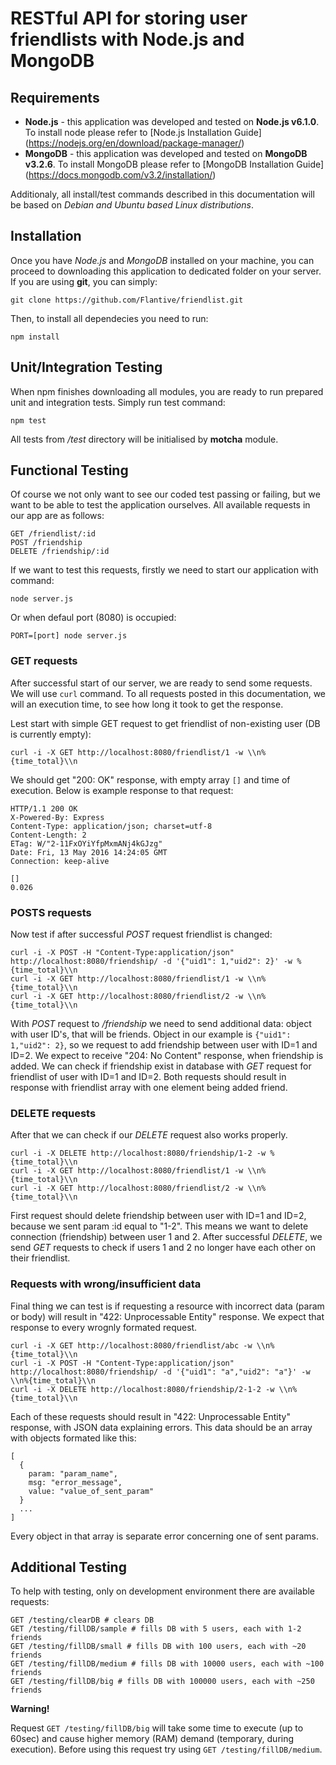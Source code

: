 # RESTful API for storing user friendlists with Node.js and MongoDB


## Requirements

- **Node.js** - this application was developed and tested on **Node.js v6.1.0**. To install node please refer to [Node.js Installation Guide] (https://nodejs.org/en/download/package-manager/)
- **MongoDB** - this application was developed and tested on **MongoDB v3.2.6**. To install MongoDB please refer to [MongoDB Installation Guide] (https://docs.mongodb.com/v3.2/installation/)

Additionaly, all install/test commands described in this documentation will be based on *Debian and Ubuntu based Linux distributions*.


## Installation

Once you have *Node.js* and *MongoDB* installed on your machine, you can proceed to 
downloading this application to dedicated folder on your server. If you are using **git**, you can simply:

    git clone https://github.com/Flantive/friendlist.git

Then, to install all dependecies you need to run:

    npm install


## Unit/Integration Testing

When npm finishes downloading all modules, you are ready to run prepared unit and integration tests. Simply run test command:

    npm test

All tests from */test* directory will be initialised by **motcha** module.


## Functional Testing

Of course we not only want to see our coded test passing or failing, but we want to be able to test the application ourselves. All available requests in our app are as follows:

    GET /friendlist/:id
    POST /friendship
    DELETE /friendship/:id

If we want to test this requests, firstly we need to start our application with command:

    node server.js 

Or when defaul port (8080) is occupied:

    PORT=[port] node server.js

### GET requests

After successful start of our server, we are ready to send some requests. We will use `curl` command. To all requests posted in this documentation, we will an execution time, to see how long it took to get the response.

Lest start with simple GET request to get friendlist of non-existing user (DB is currently empty):

    curl -i -X GET http://localhost:8080/friendlist/1 -w \\n%{time_total}\\n

We should get "200: OK" response, with empty array `[]` and time of execution. Below is example response to that request:

    HTTP/1.1 200 OK
    X-Powered-By: Express
    Content-Type: application/json; charset=utf-8
    Content-Length: 2
    ETag: W/"2-11FxOYiYfpMxmANj4kGJzg"
    Date: Fri, 13 May 2016 14:24:05 GMT
    Connection: keep-alive

    []
    0.026

### POSTS requests

Now test if after successful *POST* request friendlist is changed:

    curl -i -X POST -H "Content-Type:application/json" http://localhost:8080/friendship/ -d '{"uid1": 1,"uid2": 2}' -w %{time_total}\\n
    curl -i -X GET http://localhost:8080/friendlist/1 -w \\n%{time_total}\\n
    curl -i -X GET http://localhost:8080/friendlist/2 -w \\n%{time_total}\\n

With *POST* request to */friendship* we need to send additional data: object with user ID's, that will be friends. Object in our example is `{"uid1": 1,"uid2": 2}`, so we request to add friendship between user with ID=1 and ID=2. We expect to receive "204: No Content" response, when friendship is added.
We can check if friendship exist in database with *GET* request for friendlist of user with ID=1 and ID=2. Both requests should result in response with friendlist array with one element being added friend.

### DELETE requests

After that we can check if our *DELETE* request also works properly. 

    curl -i -X DELETE http://localhost:8080/friendship/1-2 -w %{time_total}\\n
    curl -i -X GET http://localhost:8080/friendlist/1 -w \\n%{time_total}\\n
    curl -i -X GET http://localhost:8080/friendlist/2 -w \\n%{time_total}\\n

First request should delete friendship between user with ID=1 and ID=2, because we sent param :id equal to "1-2". This means we want to delete connection (friendship) between user 1 and 2.
After successful *DELETE*, we send *GET* requests to check if users 1 and 2 no longer have each other on their friendlist.

### Requests with wrong/insufficient data

Final thing we can test is if requesting a resource with incorrect data (param or body) will result in "422: Unprocessable Entity" response. We expect that response to every wrognly formated request.

    curl -i -X GET http://localhost:8080/friendlist/abc -w \\n%{time_total}\\n
    curl -i -X POST -H "Content-Type:application/json" http://localhost:8080/friendship/ -d '{"uid1": "a","uid2": "a"}' -w \\n%{time_total}\\n
    curl -i -X DELETE http://localhost:8080/friendship/2-1-2 -w \\n%{time_total}\\n

Each of these requests should result in "422: Unprocessable Entity" response, with JSON data explaining errors. This data should be an array with objects formated like this:

    [
      {
        param: "param_name",
        msg: "error_message",
        value: "value_of_sent_param"
      }
      ...
    ]

Every object in that array is separate error concerning one of sent params.

## Additional Testing

To help with testing, only on development environment there are available requests:

    GET /testing/clearDB # clears DB
    GET /testing/fillDB/sample # fills DB with 5 users, each with 1-2 friends
    GET /testing/fillDB/small # fills DB with 100 users, each with ~20 friends
    GET /testing/fillDB/medium # fills DB with 10000 users, each with ~100 friends
    GET /testing/fillDB/big # fills DB with 100000 users, each with ~250 friends

**Warning!**

Request `GET /testing/fillDB/big` will take some time to execute (up to 60sec) and cause higher memory (RAM) demand (temporary, during execution). Before using this request try using `GET /testing/fillDB/medium`.